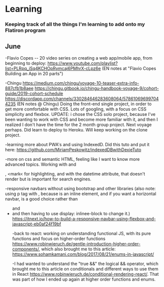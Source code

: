 # Learning
### Keeping track of all the things I'm learning to add onto my Flatiron program

## June
-Flavio Copes -- 20 video series on creating a web app/mobile app, from beginning to deploy: https://www.youtube.com/playlist?list=PLRpq_iSq4KCHOpRymcaj6PMhrX-cLpz6e (EN notes at "Flavio Copes Building an App in 20 parts")

-Chingu
https://medium.com/chingu/voyage-10-teaser-extra-info-887cfb1b8aee
https://chingu.gitbook.io/chingu-handbook-voyage-9/cohort-guide/2019-cohort-schedule
https://discordapp.com/channels/330284646283608064/578610696997044235
(EN notes @ Chingu) Doing the front-end single project, in order to get more comfortable with CSS. Lots of googling, with a focus on CSS simplicity and flexbox. UPDATE: i chose the CSS solo project, because I've been wanting to work with CSS and become more familiar with it, and then I realized I don't have the time for the 2 month group project. Next voyage perhaps. Did learn to deploy to Heroku. Will keep working on the clone project. 

-learning more about PWA's and using IndexedD. Did this tuto and put it here: https://github.com/MiriamPeskowitz/indexedDBwithDexieTuto

-more on css and semantic HTML, feeling like I want to know more advanced topics. Working with <display> and <summary>, <mark< for highlighting, and <time> with the datetime attribute, that doesn't render but is important for search engines. 


-responsive navbars without using bootstrap and other libraries (also note: using p tag with <a>, because <a> is an inline element, and if you want a horizontal navbar, is a good choice rather than <ul> and <li> and then having to use display: inlinee-block to change it.) https://itnext.io/how-to-build-a-responsive-navbar-using-flexbox-and-javascript-eb0af24f19bf
  
-back to react: working on understanding functional JS, with its pure functions and focus on higher-order functions   https://www.robinwieruch.de/gentle-introduction-higher-order-components/, which also brought me to this article: https://www.sohamkamani.com/blog/2017/08/21/enums-in-javascript/

-I had wanted to understand the "true &&" the logical && operator, which brought me to this article on conditionals and different ways to use them in React https://www.robinwieruch.de/conditional-rendering-react/. That was part of how I ended up again at higher order functions and enums. 



